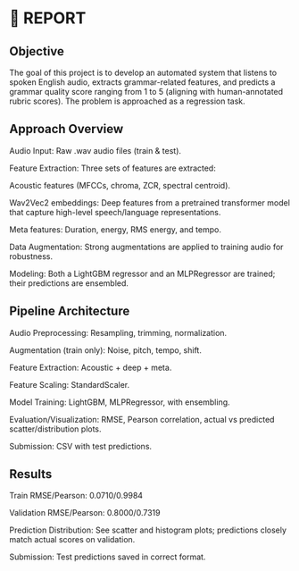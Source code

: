 # 📝 REPORT


## Objective
The goal of this project is to develop an automated system that listens to spoken English audio, extracts grammar-related features, and predicts a grammar quality score ranging from 1 to 5 (aligning with human-annotated rubric scores). The problem is approached as a regression task.

## Approach Overview
Audio Input: Raw .wav audio files (train & test).

Feature Extraction: Three sets of features are extracted:

Acoustic features (MFCCs, chroma, ZCR, spectral centroid).

Wav2Vec2 embeddings: Deep features from a pretrained transformer model that capture high-level speech/language representations.

Meta features: Duration, energy, RMS energy, and tempo.

Data Augmentation: Strong augmentations are applied to training audio for robustness.

Modeling: Both a LightGBM regressor and an MLPRegressor are trained; their predictions are ensembled.

## Pipeline Architecture

Audio Preprocessing: Resampling, trimming, normalization.

Augmentation (train only): Noise, pitch, tempo, shift.

Feature Extraction: Acoustic + deep + meta.

Feature Scaling: StandardScaler.

Model Training: LightGBM, MLPRegressor, with ensembling.

Evaluation/Visualization: RMSE, Pearson correlation, actual vs predicted scatter/distribution plots.

Submission: CSV with test predictions.

## Results

Train RMSE/Pearson: 0.0710/0.9984

Validation RMSE/Pearson: 0.8000/0.7319

Prediction Distribution: See scatter and histogram plots; predictions closely match actual scores on validation.

Submission: Test predictions saved in correct format.
